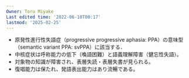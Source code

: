 ```yaml
---
Owner: Toru Miyake
Last edited time: '2022-06-10T00:17'
lastmod: '2025-02-25'
---
```

- 原発性進行性失語症（progressive progressive aphasia: PPA）の意味型（semantic variant PPA: svPPA）に該当する．
- 中核症状は呼称能力の低下（喚語困難）と語義理解障害（健忘性失語）。
- 対象物の知識が障害され、表層失読・表層失書が見られる。
- 復唱能力は保たれ、発語表出能力はあり流暢である。
